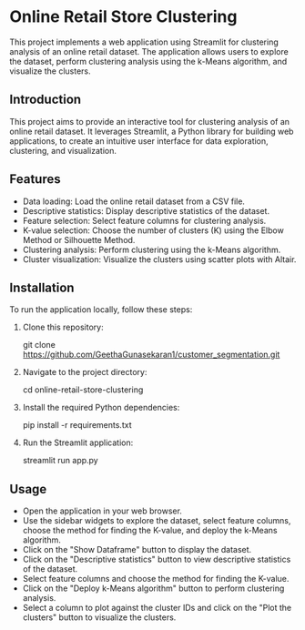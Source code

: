 # Online Retail Store Clustering

This project implements a web application using Streamlit for clustering analysis of an online retail dataset. The application allows users to explore the dataset, perform clustering analysis using the k-Means algorithm, and visualize the clusters.

## Introduction

This project aims to provide an interactive tool for clustering analysis of an online retail dataset. It leverages Streamlit, a Python library for building web applications, to create an intuitive user interface for data exploration, clustering, and visualization.

## Features

- Data loading: Load the online retail dataset from a CSV file.
- Descriptive statistics: Display descriptive statistics of the dataset.
- Feature selection: Select feature columns for clustering analysis.
- K-value selection: Choose the number of clusters (K) using the Elbow Method or Silhouette Method.
- Clustering analysis: Perform clustering using the k-Means algorithm.
- Cluster visualization: Visualize the clusters using scatter plots with Altair.

## Installation

To run the application locally, follow these steps:

1. Clone this repository:

   
   git clone https://github.com/GeethaGunasekaran1/customer_segmentation.git
   
3. Navigate to the project directory:

   cd online-retail-store-clustering
   

4. Install the required Python dependencies:

  
   pip install -r requirements.txt
   

5. Run the Streamlit application:

   streamlit run app.py
   

## Usage

- Open the application in your web browser.
- Use the sidebar widgets to explore the dataset, select feature columns, choose the method for finding the K-value, and deploy the k-Means algorithm.
- Click on the "Show Dataframe" button to display the dataset.
- Click on the "Descriptive statistics" button to view descriptive statistics of the dataset.
- Select feature columns and choose the method for finding the K-value.
- Click on the "Deploy k-Means algorithm" button to perform clustering analysis.
- Select a column to plot against the cluster IDs and click on the "Plot the clusters" button to visualize the clusters.



